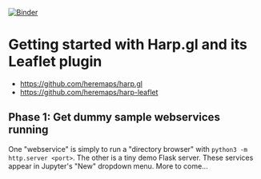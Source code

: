[![Binder](https://mybinder.org/badge_logo.svg)](http://beta.mybinder.org/v2/gh/deeplook/harpology/master) 

# Getting started with Harp.gl and its Leaflet plugin

- https://github.com/heremaps/harp.gl
- https://github.com/heremaps/harp-leaflet

## Phase 1: Get dummy sample webservices running

One "webservice" is simply to run a "directory browser" with `python3 -m http.server <port>`. The other is a tiny demo Flask server. These services appear in Jupyter's "New" dropdown menu. More to come... 
